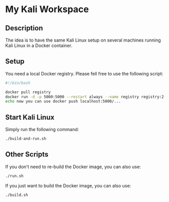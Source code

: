 # My Kali Workspace

## Description

The idea is to have the same Kali Linux setup on several machines running Kali Linux in a Docker container.

## Setup

You need a local Docker registry. Please fell free to use the following script:

```bash
#!/bin/bash

docker pull registry
docker run -d -p 5000:5000 --restart always --name registry registry:2
echo now you can use docker push localhost:5000/...
```

## Start Kali Linux

Simply run the following command:

```bash
./build-and-run.sh
```

## Other Scripts

If you don't need to re-build the Docker image, you can also use:

```bash
./run.sh
```

If you just want to build the Docker image, you can also use:

```bash
./build.sh
```
